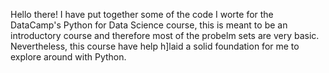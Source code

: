 Hello there! I have put together some of the code I worte for the DataCamp's Python for Data Science course, 
this is meant to be an introductory course and therefore most of the probelm sets are very basic.
Nevertheless, this course have help h]laid a solid foundation for me to explore around with Python.
